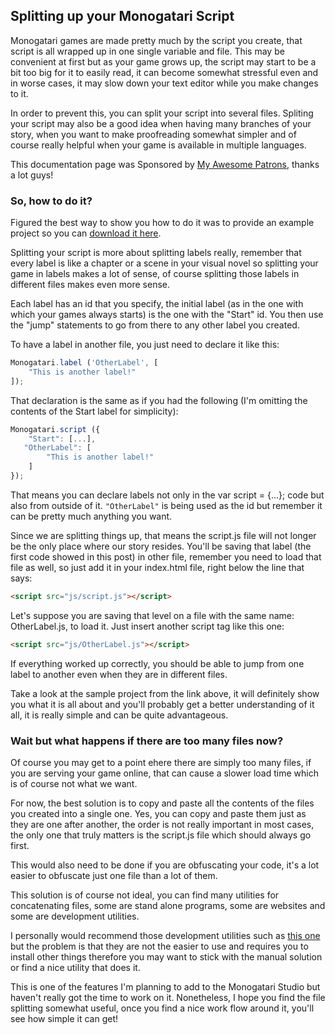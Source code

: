 ## Splitting up your Monogatari Script

Monogatari games are made pretty much by the script you create, that script is all wrapped up in one single variable and file. This may be convenient at first but as your game grows up, the script may start to be a bit too big for it to easily read, it can become somewhat stressful even and in worse cases, it may slow down your text editor while you make changes to it.


In order to prevent this, you can split your script into several files. Spliting your script may also be a good idea when having many branches of your story, when you want to make proofreading somewhat simpler and of course really helpful when your game is available in multiple languages.

This documentation page was Sponsored by [My Awesome Patrons](https://www.patreon.com/Hyuchia), thanks a lot guys!


### So, how to do it?

Figured the best way to show you how to do it was to provide an example project so you can [download it here](https://web.tresorit.com/l#bodWbeyU-QOWNb7Iuo3XZQ). 


Splitting your script is more about splitting labels really, remember that every label is like a chapter or a scene in your visual novel so splitting your game in labels makes a lot of sense, of course splitting those labels in different files makes even more sense. 


Each label has an id that you specify, the initial label (as in the one with which your games always starts) is the one with the "Start" id. You then use the "jump" statements to go from there to any other label you created.


To have a label in another file, you just need to declare it like this:



```javascript
Monogatari.label ('OtherLabel', [
    "This is another label!"
]);
```


That declaration is the same as if you had the following (I'm omitting the contents of the Start label for simplicity):


```javascript
Monogatari.script ({
    "Start": [...],
   "OtherLabel": [
        "This is another label!"     
    ]
});

```


That means you can declare labels not only in the var script = {...}; code but also from outside of it. `"OtherLabel"` is being used as the id but remember it can be pretty much anything you want.  


Since we are splitting things up, that means the script.js file will not longer be the only place where our story resides. You'll be saving that label (the first code showed in this post) in other file, remember you need to load that file as well, so just add it in your index.html file, right below the line that says:

```html
<script src="js/script.js"></script>
```

Let's suppose you are saving that level on a file with the same name: OtherLabel.js, to load it. Just insert another script tag like this one: 

```html
<script src="js/OtherLabel.js"></script>
```

If everything worked up correctly, you should be able to jump from one label to another even when they are in different files.


Take a look at the sample project from the link above, it will definitely show you what it is all about and you'll probably get a better understanding of it all, it is really simple and can be quite advantageous.


### Wait but what happens if there are too many files now?

Of course you may get to a point ehere there are simply too many files, if you are serving your game online, that can cause a slower load time which is of course not what we want.


For now, the best solution is to copy and paste all the contents of the files you created into a single one. Yes, you can copy and paste them just as they are one after another, the order is not really important in most cases, the only one that truly matters is the script.js file which should always go first.


This would also need to be done if you are obfuscating your code, it's a lot easier to obfuscate just one file than a lot of them.


This solution is of course not ideal, you can find many utilities for concatenating files, some are stand alone programs, some are websites and some are development utilities.


I personally would recommend those development utilities such as [this one](https://www.npmjs.com/package/gulp-concat/) but the problem is that they are not the easier to use and requires you to install other things therefore you may want to stick with the manual solution or find a nice utility that does it.

This is one of the features I'm planning to add to the Monogatari Studio but haven't really got the time to work on it. Nonetheless, I hope you find the file splitting somewhat useful, once you find a nice work flow around it, you'll see how simple it can get!